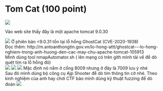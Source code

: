 # Tom Cat (100 point)
<img src="https://i.imgur.com/57ZtMDY.png" />
<p>Vào web site thấy đây là một apache tomcat 9.0.30</p>
<img src="https://i.imgur.com/eITQB7L.png" />
Ở phiên bản <9.0.31 tồn tại lỗ hổng GhostCat (CVE-2020-1938) <br>
Đọc thêm: http://m.antoanthongtin.gov.vn/lo-hong-attt/ghostcat---lo-hong-nghiem-trong-anh-huong-den-cac-may-chu-apache-tomcat-105913 <br>
Mình dùng tool nmapAutomator.sh ( lên mạng có trên gith mình tải về để dò quét tìm ra lỗ hổng đó)<br>
<img src="https://i.imgur.com/sJNh5Z3.png" />
<img src="https://i.imgur.com/P7WCeNl.png" />
<img src="https://i.imgur.com/RzEJ8LW.png" />
Mặc định nó nằm ở cổng 8009 nhưng ở đây là 7009 lưu ý nhé<br>
Sau đó mình dùng bộ công cụ Ajp Shooter để dò tìm thông tin cờ nhé. Theo kinh nghiệm của anh hay chơi CTF bảo mình dùng kỹ thuật fuzzing để dò đoán 
<img src="https://i.imgur.com/Z8RwqkS.png" />
